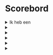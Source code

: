 # Scorebord

<details>

<summary>Ik heb een </summary>

</details>

<details>

<summary></summary>

</details>

<details>

<summary></summary>

</details>

<details>

<summary></summary>

</details>

<details>

<summary></summary>

</details>

<details>

<summary></summary>

</details>